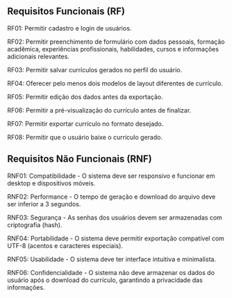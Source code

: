 ## Requisitos Funcionais (RF)

RF01: Permitir cadastro e login de usuários.

RF02: Permitir preenchimento de formulário com dados pessoais, formação acadêmica, experiências profissionais, habilidades, cursos e informações adicionais relevantes.

RF03: Permitir salvar currículos gerados no perfil do usuário.

RF04: Oferecer pelo menos dois modelos de layout diferentes de currículo.

RF05: Permitir edição dos dados antes da exportação.

RF06: Permitir a pré-visualização do currículo antes de finalizar.

RF07: Permitir exportar currículo no formato desejado.

RF08: Permitir que o usuário baixe o currículo gerado.

## Requisitos Não Funcionais (RNF)

RNF01: Compatibilidade - O sistema deve ser responsivo e funcionar em desktop e dispositivos móveis.

RNF02: Performance - O tempo de geração e download do arquivo deve ser inferior a 3 segundos.

RNF03: Segurança - As senhas dos usuários devem ser armazenadas com criptografia (hash).

RNF04: Portabilidade - O sistema deve permitir exportação compatível com UTF-8 (acentos e caracteres especiais).

RNF05: Usabilidade - O sistema deve ter interface intuitiva e minimalista.

RNF06: Confidencialidade - O sistema não deve armazenar os dados do usuário após o download do currículo, garantindo a privacidade das informações.
